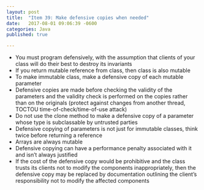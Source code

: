 ```yaml
---
layout: post
title:  "Item 39: Make defensive copies when needed"
date:   2017-08-01 09:06:39 -0600
categories: Java
published: true

---
```


* You must program defensively, with the assumption that clients of your class will do their best to destroy its invariants
* If you return mutable reference from class, then class is also mutable
* To make immutable class, make a defensive copy of each mutable parameter
* Defensive copies are made before checking the validity of the parameters and the validity check is performed on the copies rather than on the originals (protect against changes from another thread, TOCTOU time-of-check/time-of-use attack)
* Do not use the clone method to make a defensive copy of a parameter whose type is subclassable by untrusted parties
* Defensive copying of parameters is not just for immutable classes, think twice before returning a reference
* Arrays are always mutable
* Defensive copying can have a performance penalty associated with it and isn’t always justified
* If the cost of the defensive copy would be prohibitive and the class trusts its clients not to modify the components inappropriately, then the defensive copy may be replaced by documentation outlining the client’s responsibility not to modify the affected components